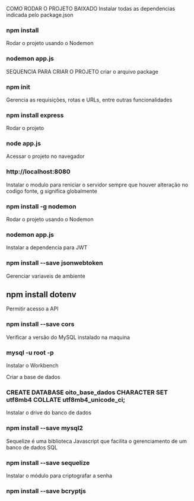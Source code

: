 COMO RODAR O PROJETO BAIXADO
Instalar todas as dependencias indicada pelo package.json
### npm install

Rodar o projeto usando o Nodemon
### nodemon app.js

SEQUENCIA PARA CRIAR O PROJETO
criar o arquivo package
### npm init

Gerencia as requisições, rotas e URLs, entre outras funcionalidades
### npm install express

Rodar o projeto
### node app.js

Acessar o projeto no navegador
### http://localhost:8080

Instalar o modulo para reniciar o servidor sempre que houver alteração no codigo fonte, g significa globalmente
### npm install -g nodemon

Rodar o projeto usando o Nodemon
### nodemon app.js

Instalar a dependencia para JWT
### npm install --save jsonwebtoken

Gerenciar variaveis de ambiente
## npm install dotenv

Permitir acesso a API
### npm install --save cors

Verificar a versão do MySQL instalado na maquina
### mysql -u root -p

Instalar o Workbench

Criar a base de dados
### CREATE DATABASE oito_base_dados CHARACTER SET utf8mb4 COLLATE utf8mb4_unicode_ci;

Instalar o drive do banco de dados
### npm install --save mysql2

Sequelize é uma biblioteca Javascript que facilita o gerenciamento de um banco de dados SQL
### npm install --save sequelize

Instalar o módulo para criptografar a senha
### npm install --save bcryptjs